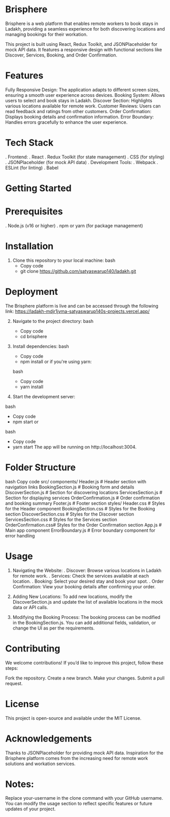 # Brisphere
Brisphere is a web platform that enables remote workers to book stays in Ladakh, providing a seamless experience for both discovering locations and managing bookings for their workation.

This project is built using React, Redux Toolkit, and JSONPlaceholder for mock API data. It features a responsive design with functional sections like Discover, Services, Booking, and Order Confirmation.

# Features
Fully Responsive Design: The application adapts to different screen sizes, ensuring a smooth user experience across devices.
Booking System: Allows users to select and book stays in Ladakh.
Discover Section: Highlights various locations available for remote work.
Customer Reviews: Users can read feedback and ratings from other customers.
Order Confirmation: Displays booking details and confirmation information.
Error Boundary: Handles errors gracefully to enhance the user experience.
# Tech Stack
. Frontend:
  . React
  . Redux Toolkit (for state management)
  . CSS (for styling)
  . JSONPlaceholder (for mock API data)
. Development Tools:
  . Webpack
  . ESLint (for linting)
  . Babel
# Getting Started
# Prerequisites
  . Node.js (v16 or higher)
  . npm or yarn (for package management)

# Installation
1. Clone this repository to your local machine:
   bash
   - Copy code
   - git clone https://github.com/satyaswarup140/ladakh.git
# Deployment
  The Brisphere platform is live and can be accessed through the following link:
  https://ladakh-mdjr1jvma-satyaswarup140s-projects.vercel.app/
  
2. Navigate to the project directory:
   bash
   - Copy code
   - cd brisphere
3. Install dependencies:
   bash
   - Copy code
   - npm install
or if you're using yarn:

   bash
   - Copy code
   - yarn install
4. Start the development server:

  bash
  - Copy code
  - npm start
 or

  bash
  - Copy code
  - yarn start
The app will be running on http://localhost:3004.

# Folder Structure
bash
Copy code
src/
  components/
    Header.js            # Header section with navigation links
    BookingSection.js    # Booking form and details
    DiscoverSection.js   # Section for discovering locations
    ServicesSection.js   # Section for displaying services
    OrderConfirmation.js # Order confirmation and booking summary
    Footer.js            # Footer section
  styles/
    Header.css           # Styles for the Header component
    BookingSection.css   # Styles for the Booking section
    DiscoverSection.css  # Styles for the Discover section
    ServicesSection.css  # Styles for the Services section
    OrderConfirmation.css# Styles for the Order Confirmation section
  App.js                 # Main app component
  ErrorBoundary.js       # Error boundary component for error handling
  
# Usage
1. Navigating the Website:
   . Discover: Browse various locations in Ladakh for remote work.
   . Services: Check the services available at each location.
   . Booking: Select your desired stay and book your spot.
   . Order Confirmation: View your booking details after confirming your order.
2. Adding New Locations: To add new locations, modify the DiscoverSection.js and update the list of available locations in the mock data or API calls.

3. Modifying the Booking Process: The booking process can be modified in the BookingSection.js. You can add additional fields, validation, or change the UI as per the requirements.

# Contributing
We welcome contributions! If you’d like to improve this project, follow these steps:

Fork the repository.
Create a new branch.
Make your changes.
Submit a pull request.
# License
This project is open-source and available under the MIT License.

# Acknowledgements
Thanks to JSONPlaceholder for providing mock API data.
Inspiration for the Brisphere platform comes from the increasing need for remote work solutions and workation services.
# Notes:
Replace your-username in the clone command with your GitHub username.
You can modify the usage section to reflect specific features or future updates of your project.






